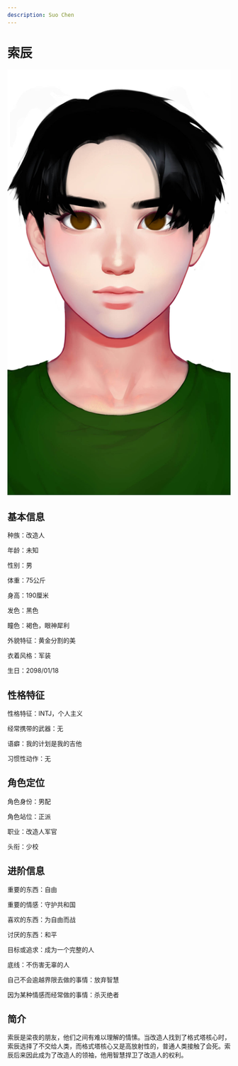 ```yaml
---
description: Suo Chen
---
```


# 索辰



![索辰](../../.gitbook/assets/索辰.jpg)

## 基本信息

种族：改造人&#x20;

年龄：未知&#x20;

性别：男&#x20;

体重：75公斤&#x20;

身高：190厘米&#x20;

发色：黑色&#x20;

瞳色：褐色，眼神犀利&#x20;

外貌特征：黄金分割的美&#x20;

衣着风格：军装&#x20;

生日：2098/01/18

## 性格特征

性格特征：INTJ，个人主义&#x20;

经常携带的武器：无&#x20;

语癖：我的计划是我的吉他&#x20;

习惯性动作：无

## 角色定位

角色身份：男配&#x20;

角色站位：正派&#x20;

职业：改造人军官&#x20;

头衔：少校

## 进阶信息

重要的东西：自由&#x20;

重要的情感：守护共和国&#x20;

喜欢的东西：为自由而战&#x20;

讨厌的东西：和平&#x20;

目标或追求：成为一个完整的人&#x20;

底线：不伤害无辜的人&#x20;

自己不会逾越界限去做的事情：放弃智慧&#x20;

因为某种情感而经常做的事情：杀灭绝者

## 简介

索辰是梁夜的朋友，他们之间有难以理解的情愫。当改造人找到了格式塔核心时，索辰选择了不交给人类，而格式塔核心又是高放射性的，普通人类接触了会死。索辰后来因此成为了改造人的领袖，他用智慧捍卫了改造人的权利。
